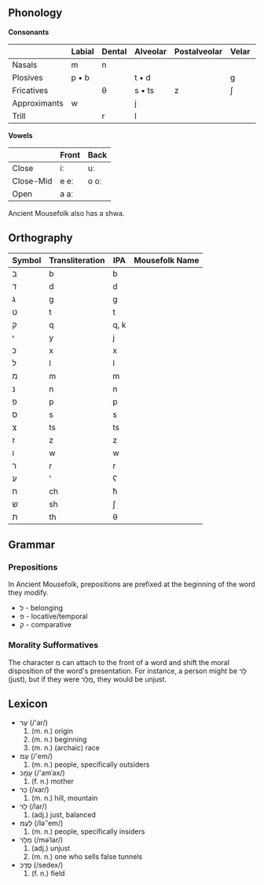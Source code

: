 ## Phonology

**Consonants**

|  | Labial | Dental | Alveolar | Postalveolar | Velar | Uvular | Pharyngeal |
| --- |--- | --- | ---| --- | --- | --- | --- |
| Nasals | m | n |
| Plosives | p • b |  | t • d | | g | q | |
| Fricatives |  | θ | s • ts | z | ʃ | x | ħ • ʕ |
| Approximants | w | | j | | | | |
| Trill | | r | l | | | | |

**Vowels**

| | Front |  Back |
| --- | --- | --- |
| Close | iː | uː |
| Close-Mid | e eː | o oː |
| Open | a aː | |

Ancient Mousefolk also has a shwa.

## Orthography

| Symbol | Transliteration | IPA | Mousefolk Name |
| --- | --- | --- | --- |
| ב | b | b | |
| ד | d | d | |
| ג | g | g | |
| ט | t | t | |
| ק | q | q, k | |
| י | y | j | |
| כ | x | x | |
| ל | l | l | |
| מ | m | m | |
| נ | n | n | |
| פ | p | p | |
| ס | s | s | |
| צ | ts | ts | |
| ז | z | z | |
| ו | w | w | |
| ר | r | r | |
| ע | ' | ʕ | |
| ח | ch | ħ | |
| ש | sh | ʃ | | 
| ת | th | θ | |
 
## Grammar

### Prepositions

In Ancient Mousefolk, prepositions are prefixed at the beginning of the word they modify. 

- ל - belonging
- פ - locative/temporal
- ק - comparative

### Morality Sufformatives

The character מ can attach to the front of a word and shift the moral disposition of the word's presentation. For instance, a person might be לָר (just), but if they were מְלָר, they would be unjust.
## Lexicon
- עָר (/'ar/)
	1. (m. n.) origin
	2. (m. n.) beginning
	3. (m. n.) (archaic) race
- עֶמ (/'em/)
	1. (m. n.) people, specifically outsiders
- עָמָכ (/'amˈax/)
	1. (f. n.) mother
- כָר (/xar/)
	1. (m. n.) hill, mountain
- לָר (/lar/)
	1. (adj.) just, balanced
- לְעֶמ (/ləˈ'em/)
	1. (m. n.) people, specifically insiders
- מְלָר (/məˈlar/)
	1. (adj.) unjust
	2. (m. n.) one who sells false tunnels
- סֶדֶכ (/sedex/)
	1. (f. n.) field
